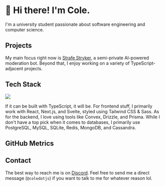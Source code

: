 # 👋 Hi there! I'm Cole.

I'm a university student passionate about software engineering and computer science.

## Projects

My main focus right now is [Strafe Stryker](https://strafestryker.pw), a semi-private AI-powered moderation bot. Beyond that, I enjoy working on a variety of TypeScript-adjacent projects.

## Tech Stack

![](https://skillicons.dev/icons?i=ts,js,electron,jest,nodejs,bun,deno,docker,kubernetes,firebase,gcp,planetscale,supabase,aws,postgres,mysql,sqlite,redis,mongodb,cassandra,dynamodb&perline=7)

If it can be built with TypeScript, it will be. For frontend stuff, I primarily work with React, Next.js, and Svelte, styled using Tailwind CSS & Sass. As for the backend, I love using tools like Convex, Drizzle, and Prisma. While I don't have a top pick when it comes to databases, I primarily use PostgreSQL, MySQL, SQLite, Redis, MongoDB, and Cassandra.

## GitHub Metrics

## Contact

The best way to reach me is on [Discord](https://discord.com/). Feel free to send me a direct message (`@coledotjs`) if you want to talk to me for whatever reason lol.
